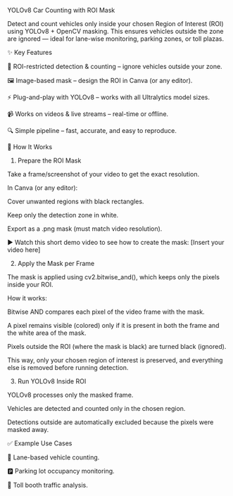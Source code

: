 YOLOv8 Car Counting with ROI Mask

Detect and count vehicles only inside your chosen Region of Interest (ROI) using YOLOv8 + OpenCV masking. This ensures vehicles outside the zone are ignored — ideal for lane-wise monitoring, parking zones, or toll plazas.

✨ Key Features

🎯 ROI-restricted detection & counting – ignore vehicles outside your zone.

🖼️ Image-based mask – design the ROI in Canva (or any editor).

⚡ Plug-and-play with YOLOv8 – works with all Ultralytics model sizes.

📹 Works on videos & live streams – real-time or offline.

🔍 Simple pipeline – fast, accurate, and easy to reproduce.

🧠 How It Works
1. Prepare the ROI Mask

Take a frame/screenshot of your video to get the exact resolution.

In Canva (or any editor):

Cover unwanted regions with black rectangles.

Keep only the detection zone in white.

Export as a .png mask (must match video resolution).

▶️ Watch this short demo video to see how to create the mask:
[Insert your video here]

2. Apply the Mask per Frame

The mask is applied using cv2.bitwise_and(), which keeps only the pixels inside your ROI.

How it works:

Bitwise AND compares each pixel of the video frame with the mask.

A pixel remains visible (colored) only if it is present in both the frame and the white area of the mask.

Pixels outside the ROI (where the mask is black) are turned black (ignored).

This way, only your chosen region of interest is preserved, and everything else is removed before running detection.

3. Run YOLOv8 Inside ROI

YOLOv8 processes only the masked frame.

Vehicles are detected and counted only in the chosen region.

Detections outside are automatically excluded because the pixels were masked away.

✅ Example Use Cases

🚦 Lane-based vehicle counting.

🅿️ Parking lot occupancy monitoring.

🛂 Toll booth traffic analysis.
